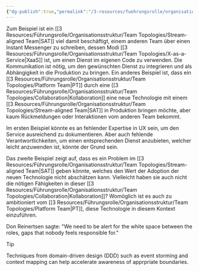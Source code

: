 ```yaml
---
{"dg-publish":true,"permalink":"/3-resources/fuehrungsrolle/organisationsstruktur/team-topologies/fehler-im-entwurf-erkennen/","created":"2024-04-28T15:39:09.042+02:00","updated":"2024-04-28T16:53:53.782+02:00"}
---
```



Zum Beispiel ist ein [[3 Resources/Führungsrolle/Organisationsstruktur/Team Topologies/Stream-aligned Team\|SAT]] viel damit beschäftigt, einem anderen Team über einen Instant Messenger zu schreiben, dessen Modi [[3 Resources/Führungsrolle/Organisationsstruktur/Team Topologies/X-as-a-Service\|XaaS]] ist, um einen Dienst im eigenen Code zu verwenden. Die Kommunikation ist nötig, um den gewünschten Dienst zu integrieren und als Abhängigkeit in die Produktion zu bringen.
Ein anderes Beispiel ist, dass ein [[3 Resources/Führungsrolle/Organisationsstruktur/Team Topologies/Platform Team\|PT]] durch eine [[3 Resources/Führungsrolle/Organisationsstruktur/Team Topologies/Collaboration\|Kollaboration]] eine neue Technologie mit einem [[3 Resources/Führungsrolle/Organisationsstruktur/Team Topologies/Stream-aligned Team\|SAT]] in Produktion bringen möchte, aber kaum Rückmeldungen oder Interaktionen vom anderen Team bekommt.

Im ersten Beispiel könnte es an fehlender Expertise in UX sein, um den Service ausreichend zu dokumentieren. Aber auch fehlende Verantwortlichkeiten, um einen entsprechenden Dienst anzubieten, welcher leicht anzuwenden ist, könnte der Grund sein.

Das zweite Beispiel zeigt auf, dass es ein Problem im [[3 Resources/Führungsrolle/Organisationsstruktur/Team Topologies/Stream-aligned Team\|SAT]] geben könnte, welches den Wert der Adoption der neuen Technologie nicht abschätzen kann. Vielleicht haben sie auch nicht die nötigen Fähigkeiten in dieser [[3 Resources/Führungsrolle/Organisationsstruktur/Team Topologies/Collaboration\|Kollaboration]]? Womöglich ist es auch zu ambitioniert vom [[3 Resources/Führungsrolle/Organisationsstruktur/Team Topologies/Platform Team\|PT]], diese Technologie in diesem Kontext einzuführen. 

Don Reinertsen sagte: "We need to be alert for the white space between the roles, gaps that nobody feels responsible for."

> [!TIP]
> Techniques from domain-driven design (DDD) such as event storming and context mapping can help accelerate awareness of apprpriate boundaries.
